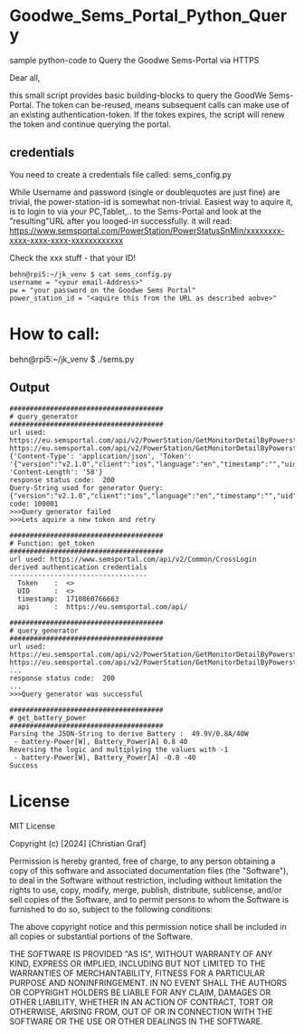 # Goodwe_Sems_Portal_Python_Query
sample python-code to Query the Goodwe Sems-Portal via HTTPS


Dear all,

this small script provides basic building-blocks to query the GoodWe Sems-Portal.
The token can be-reused, means subsequent calls can make use of an existing authentication-token.
If the tokes expires, the script will renew the token and continue querying the portal.

## credentials
You need to create a credentials file called: sems_config.py

While Username and password (single or doublequotes are just fine) are trivial, the power-station-id is somewhat non-trivial.
Easiest way to aquire it, is to login to via your PC,Tablet,.. to the Sems-Portal and look at the "resulting"URL after you looged-in successfully.
it will read: https://www.semsportal.com/PowerStation/PowerStatusSnMin/xxxxxxxx-xxxx-xxxx-xxxx-xxxxxxxxxxxx  

Check the xxx stuff - that your ID!

```
behn@rpi5:~/jk_venv $ cat sems_config.py
username = "<your email-Address>"
pw = "your password on the Goodwe Sems Portal"
power_station_id = "<aquire this from the URL as described aobve>"
```

# How to call:

behn@rpi5:~/jk_venv $ ./sems.py

## Output
```
######################################
# query_generator
######################################
url used: https://eu.semsportal.com/api/v2/PowerStation/GetMonitorDetailByPowerstationId
https://eu.semsportal.com/api/v2/PowerStation/GetMonitorDetailByPowerstationId
{'Content-Type': 'application/json', 'Token': '{"version":"v2.1.0","client":"ios","language":"en","timestamp":"","uid":"","token":""}', 'Content-Length': '58'}
response status code:  200
Query-String used for generator Query:  {"version":"v2.1.0","client":"ios","language":"en","timestamp":"","uid":"","token":""}
code: 100001
>>>Query generator failed
>>>Lets aquire a new token and retry

######################################
# Function: get_token
######################################
url used: https://www.semsportal.com/api/v2/Common/CrossLogin
derived authentication credentials
----------------------------------
  Token    :  <>
  UID      :  <>
  timestamp:  1710860766663
  api      :  https://eu.semsportal.com/api/

######################################
# query_generator
######################################
url used: https://eu.semsportal.com/api/v2/PowerStation/GetMonitorDetailByPowerstationId
https://eu.semsportal.com/api/v2/PowerStation/GetMonitorDetailByPowerstationId
...
response status code:  200
...
>>>Query generator was successful

######################################
# get_battery_power
######################################
Parsing the JSON-String to derive Battery :  49.9V/0.8A/40W
 - battery-Power[W], Battery_Power[A] 0.8 40
Reversing the logic and multiplying the values with -1
 - battery-Power[W], Battery_Power[A] -0.8 -40
Success
```

# License
MIT License

Copyright (c) [2024] [Christian Graf]

Permission is hereby granted, free of charge, to any person obtaining a copy
of this software and associated documentation files (the "Software"), to deal
in the Software without restriction, including without limitation the rights
to use, copy, modify, merge, publish, distribute, sublicense, and/or sell
copies of the Software, and to permit persons to whom the Software is
furnished to do so, subject to the following conditions:

The above copyright notice and this permission notice shall be included in all
copies or substantial portions of the Software.

THE SOFTWARE IS PROVIDED "AS IS", WITHOUT WARRANTY OF ANY KIND, EXPRESS OR
IMPLIED, INCLUDING BUT NOT LIMITED TO THE WARRANTIES OF MERCHANTABILITY,
FITNESS FOR A PARTICULAR PURPOSE AND NONINFRINGEMENT. IN NO EVENT SHALL THE
AUTHORS OR COPYRIGHT HOLDERS BE LIABLE FOR ANY CLAIM, DAMAGES OR OTHER
LIABILITY, WHETHER IN AN ACTION OF CONTRACT, TORT OR OTHERWISE, ARISING FROM,
OUT OF OR IN CONNECTION WITH THE SOFTWARE OR THE USE OR OTHER DEALINGS IN THE
SOFTWARE.

